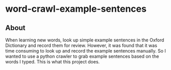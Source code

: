 # word-crawl-example-sentences
## About
When learning new words, look up simple example sentences in the Oxford Dictionary and record them for review. However, it was found that it was time consuming to look up and record the example sentences manually. So I wanted to use a python crawler to grab example sentences based on the words I typed. This is what this project does.

